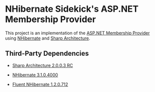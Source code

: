 ﻿NHibernate Sidekick's ASP.NET Membership Provider
=================================================

This project is an implementation of the [ASP.NET Membership Provider](http://msdn.microsoft.com/en-us/library/yh26yfzy.aspx) using [NHibernate](http://nhforge.org) and [Sharp Architecture](http://www.sharparchitecture.net/).

Third-Party Dependencies
-------------------------

* [Sharp Architecture 2.0.0.3 RC](https://github.com/sharparchitecture/Sharp-Architecture/downloads)

* [NHibernate 3.1.0.4000](http://sourceforge.net/projects/nhibernate/files/NHibernate/)
* [Fluent NHibernate 1.2.0.712](http://fluentnhibernate.org/downloads)


